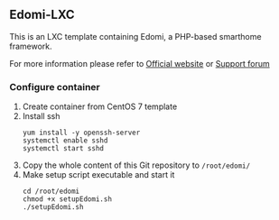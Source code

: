 ## Edomi-LXC

This is an LXC template containing Edomi, a PHP-based smarthome framework.

For more information please refer to [Official website](http://www.edomi.de/) or [Support forum](https://knx-user-forum.de/forum/projektforen/edomi)

### Configure container

1. Create container from CentOS 7 template
2. Install ssh
   ```
   yum install -y openssh-server
   systemctl enable sshd
   systemctl start sshd
   ```
3. Copy the whole content of this Git repository to `/root/edomi/`
4. Make setup script executable and start it
   ```
   cd /root/edomi
   chmod +x setupEdomi.sh
   ./setupEdomi.sh
   ```
